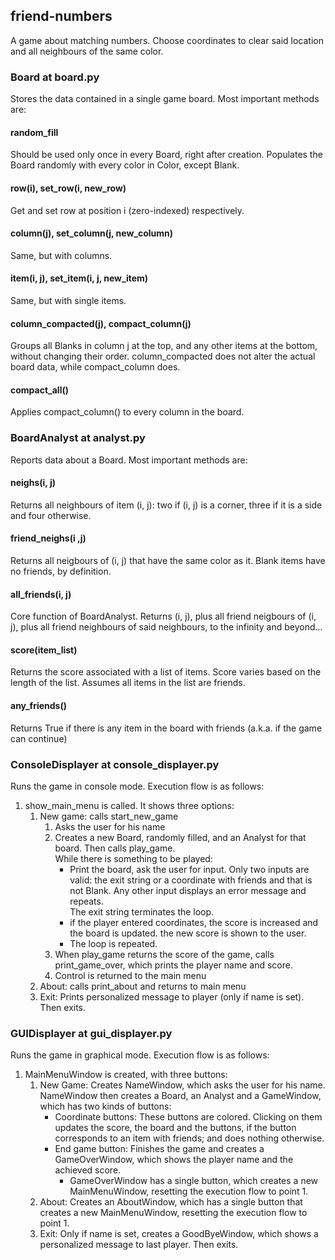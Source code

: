 ## friend-numbers

A game about matching numbers. Choose coordinates to clear said location and all neighbours of the same color.

### Board at board.py
Stores the data contained in a single game board. Most important methods are:
#### random_fill
Should be used only once in every Board, right after creation. Populates the Board randomly with every color in Color, except Blank.
#### row(i), set_row(i, new_row)
Get and set row at position i (zero-indexed) respectively.
#### column(j), set_column(j, new_column)
Same, but with columns.
#### item(i, j), set_item(i, j, new_item)
Same, but with single items.
#### column_compacted(j), compact_column(j)
Groups all Blanks in column j at the top, and any other items at the bottom, without changing their order. column_compacted does not alter the actual board data, while compact_column does.
#### compact_all()
Applies compact_column() to every column in the board.

### BoardAnalyst at analyst.py
Reports data about a Board. Most important methods are:
#### neighs(i, j)
Returns all neighbours of item (i, j): two if (i, j) is a corner, three if it is a side and four otherwise.
#### friend_neighs(i ,j)
Returns all neigbours of (i, j) that have the same color as it. Blank items have no friends, by definition.
#### all_friends(i, j)
Core function of BoardAnalyst. Returns (i, j), plus all friend neigbours of (i, j), plus all friend neighbours of said neighbours, to the infinity and beyond...
#### score(item_list)
Returns the score associated with a list of items. Score varies based on the length of the list. Assumes all items in the list are friends.
#### any_friends()
Returns True if there is any item in the board with friends (a.k.a. if the game can continue)

### ConsoleDisplayer at console_displayer.py
Runs the game in console mode. Execution flow is as follows:
1. show_main_menu is called. It shows three options:
    1. New game: calls start_new_game
        1. Asks the user for his name
        2. Creates a new Board, randomly filled, and an Analyst for that board. Then calls play_game.  
            While there is something to be played:
            * Print the board, ask the user for input. Only two inputs are valid: the exit string or a coordinate with friends and that is not Blank. Any other input displays an error message and repeats.  
            The exit string terminates the loop.
            * if the player entered coordinates, the score is increased and the board is updated. the new score is shown to the user.
            * The loop is repeated.
        3. When play_game returns the score of the game, calls print_game_over, which prints the player name and score.
        4. Control is returned to the main menu
    2. About: calls print_about and returns to main menu
    3. Exit: Prints personalized message to player (only if name is set). Then exits.

### GUIDisplayer at gui_displayer.py
Runs the game in graphical mode. Execution flow is as follows:
1. MainMenuWindow is created, with three buttons:
    1. New Game: Creates NameWindow, which asks the user for his name. NameWindow then creates a Board, an Analyst and a GameWindow, which has two kinds of buttons:
        * Coordinate buttons: These buttons are colored. Clicking on them updates the score, the board and the buttons, if the button corresponds to an item with friends; and does nothing otherwise.
        * End game button: Finishes the game and creates a GameOverWindow, which shows the player name and the achieved score.
            * GameOverWindow has a single button, which creates a new MainMenuWindow, resetting the execution flow to point 1.
    2. About: Creates an AboutWindow, which has a single button that creates a new MainMenuWindow, resetting the execution flow to point 1.
    3. Exit: Only if name is set, creates a GoodByeWindow, which shows a personalized message to last player. Then exits.
